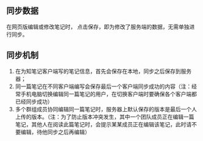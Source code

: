 ## 同步数据
在网页版编辑或修改笔记时， 点击保存，即为修改了服务端的数据，无需单独进行同步。

## 同步机制

1. 在为知笔记客户端写的笔记信息，首先会保存在本地，同步之后保存到服务器；
1. 同一篇笔记在不同客户端编写会保存最后一个客户端同步成功的内容（注：经常手机电脑切换编辑同一篇笔记的用户，在切换客户端时要确保各个客户端都已经同步成功）
1. 多个群组成员协同编辑同一篇笔记时，服务器上默认保存的版本是最后一个人上传的版本。（注：为了防止版本冲突发生，其中一个团队成员正在编辑一篇笔记，其他人在阅读此篇笔记时，会提示某某成员正在编辑该笔记，此时请不要编辑，待他同步之后再编辑）
